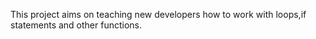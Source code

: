 This project aims on teaching new developers how to work with loops,if statements and other functions.
